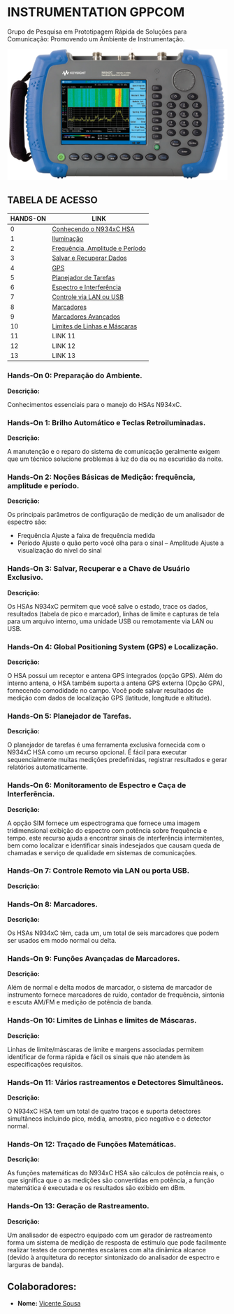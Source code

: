# **INSTRUMENTATION GPPCOM**

Grupo de Pesquisa em Prototipagem Rápida de Soluções para Comunicação: Promovendo um Ambiente de Instrumentação.

![](/Imagens/N934xC_HSA.png)

## **TABELA DE ACESSO**

<table>
<thead>
  <tr>
    <th>  HANDS-ON </th>
    <th> LINK </th>
  </tr>
</thead>
<tbody>
  <tr>
    <td>0</td>
    <td><a href="/Hands-On%200/">Conhecendo o N934xC HSA</a></td>
  </tr>
  <tr>
    <td>1</td>
    <td><a href="/Hands-On%201/">Iluminação</a></td>
  </tr>
  <tr>
    <td>2</td>
    <td><a href="/Hands-On%202/">Frequência, Amplitude e Período</a></td>
  </tr>
  <tr>
    <td>3</td>
    <td><a href="/Hands-On%203/">Salvar e Recuperar Dados</a></td>
  </tr>
  <tr>
    <td>4</td>
    <td><a href="/Hands-On%204/">GPS</a></td>
  </tr>
  <tr>
    <td>5</td>
    <td><a href="/Hands-On%205/">Planejador de Tarefas</a></td>
  </tr>
  <tr>
    <td>6</td>
    <td><a href="/Hands-On%206/">Espectro e Interferência</a></td>
  </tr>
  <tr>
    <td>7</td>
    <td><a href="/Hands-On%207/">Controle via LAN ou USB</a></td>
  </tr>
  <tr>
    <td>8</td>
    <td><a href="/Hands-On%208/">Marcadores</a></td>
  </tr>
  <tr>
    <td>9</td>
    <td><a href="/Hands-On%209/">Marcadores Avançados</a></td>
  </tr>
  <tr>
    <td>10</td>
    <td><a href="/Hands-On%2010/">Limites de Linhas e Máscaras</a></td>
  </tr>
  <tr>
    <td>11</td>
    <td>LINK 11</td>
  </tr>
  <tr>
    <td>12</td>
    <td>LINK 12</td>
  </tr>
  <tr>
    <td>13</td>
    <td>LINK 13</td>
  </tr>
</tbody>
</table>

### **Hands-On 0: Preparação do Ambiente.**
**Descrição:**

Conhecimentos essenciais para o manejo do HSAs N934xC.

### **Hands-On 1: Brilho Automático e Teclas Retroiluminadas.**
**Descrição:**

A manutenção e o reparo do sistema de comunicação geralmente exigem que um técnico solucione problemas à luz do dia ou na escuridão da noite.

### **Hands-On 2: Noções Básicas de Medição: frequência, amplitude e período.**
**Descrição:**

Os principais parâmetros de configuração de medição de um analisador de espectro são:
- Frequência
Ajuste a faixa de frequência medida
- Período
Ajuste o quão perto você olha para o sinal
– Amplitude
Ajuste a visualização do nível do sinal

### **Hands-On 3: Salvar, Recuperar e a Chave de Usuário Exclusivo.**
**Descrição:**

Os HSAs N934xC permitem que você salve o estado, trace os dados, resultados (tabela de pico e marcador), linhas de limite e capturas de tela para um arquivo interno, uma unidade USB ou remotamente via LAN ou USB.

### **Hands-On 4: Global Positioning System (GPS) e Localização.**
**Descrição:**

O HSA possui um receptor e antena GPS integrados (opção GPS). Além do interno antena, o HSA também suporta a antena GPS externa (Opção GPA), fornecendo comodidade no campo. Você pode salvar resultados de medição com dados de localização GPS (latitude, longitude e altitude).

### **Hands-On 5: Planejador de Tarefas.**
**Descrição:**

O planejador de tarefas é uma ferramenta exclusiva fornecida com o N934xC HSA como um recurso opcional. É fácil para executar sequencialmente muitas medições predefinidas, registrar resultados e gerar relatórios automaticamente.

### **Hands-On 6: Monitoramento de Espectro e Caça de Interferência.**
**Descrição:**

A opção SIM fornece um espectrograma que fornece uma imagem tridimensional exibição do espectro com potência sobre frequência e tempo. este recurso ajuda a encontrar sinais de interferência intermitentes, bem como localizar e identificar sinais indesejados que causam queda de chamadas e serviço de qualidade em sistemas de comunicações.

### **Hands-On 7: Controle Remoto via LAN ou porta USB.**
**Descrição:**
### **Hands-On 8: Marcadores.**
**Descrição:**

Os HSAs N934xC têm, cada um, um total de seis marcadores que podem ser usados ​​em modo normal ou delta.

### **Hands-On 9: Funções Avançadas de Marcadores.**
**Descrição:**

Além de normal e delta modos de marcador, o sistema de marcador de instrumento fornece marcadores de ruído, contador de frequência, sintonia e escuta AM/FM e medição de potência de banda.

### **Hands-On 10: Limites de Linhas e limites de Máscaras.**
**Descrição:**

Linhas de limite/máscaras de limite e margens associadas permitem identificar de forma rápida e fácil os sinais que não atendem às especificações requisitos.

### **Hands-On 11: Vários rastreamentos e Detectores Simultãneos.**
**Descrição:**

O N934xC HSA tem um total de quatro traços e suporta detectores simultâneos incluindo pico, média, amostra, pico negativo e o detector normal.

### **Hands-On 12: Traçado de Funções Matemáticas.**
**Descrição:**

As funções matemáticas do N934xC HSA são cálculos de potência reais, o que significa que o as medições são convertidas em potência, a função matemática é executada e os resultados são exibido em dBm.

### **Hands-On 13: Geração de Rastreamento.**
**Descrição:**

Um analisador de espectro equipado com um gerador de rastreamento forma um sistema de medição de resposta de estímulo que pode facilmente realizar testes de componentes escalares com alta dinâmica alcance (devido à arquitetura do receptor sintonizado do analisador de espectro e
larguras de banda).

## Colaboradores:

- **Nome:** [Vicente Sousa](https://github.com/vicentesousa/)